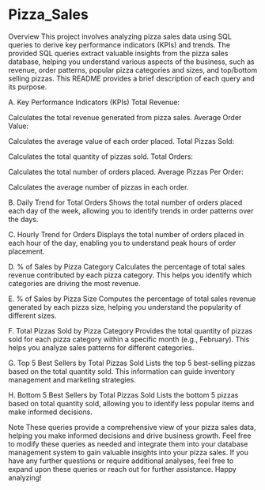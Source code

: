 # Pizza_Sales
Overview
This project involves analyzing pizza sales data using SQL queries to derive key performance indicators (KPIs) and trends. The provided SQL queries extract valuable insights from the pizza sales database, helping you understand various aspects of the business, such as revenue, order patterns, popular pizza categories and sizes, and top/bottom selling pizzas. This README provides a brief description of each query and its purpose.

A. Key Performance Indicators (KPIs)
Total Revenue:

Calculates the total revenue generated from pizza sales.
Average Order Value:

Calculates the average value of each order placed.
Total Pizzas Sold:

Calculates the total quantity of pizzas sold.
Total Orders:

Calculates the total number of orders placed.
Average Pizzas Per Order:

Calculates the average number of pizzas in each order.

B. Daily Trend for Total Orders
Shows the total number of orders placed each day of the week, allowing you to identify trends in order patterns over the days.

C. Hourly Trend for Orders
Displays the total number of orders placed in each hour of the day, enabling you to understand peak hours of order placement.

D. % of Sales by Pizza Category
Calculates the percentage of total sales revenue contributed by each pizza category. This helps you identify which categories are driving the most revenue.

E. % of Sales by Pizza Size
Computes the percentage of total sales revenue generated by each pizza size, helping you understand the popularity of different sizes.

F. Total Pizzas Sold by Pizza Category
Provides the total quantity of pizzas sold for each pizza category within a specific month (e.g., February). This helps you analyze sales patterns for different categories.

G. Top 5 Best Sellers by Total Pizzas Sold
Lists the top 5 best-selling pizzas based on the total quantity sold. This information can guide inventory management and marketing strategies.

H. Bottom 5 Best Sellers by Total Pizzas Sold
Lists the bottom 5 pizzas based on total quantity sold, allowing you to identify less popular items and make informed decisions.

Note
These queries provide a comprehensive view of your pizza sales data, helping you make informed decisions and drive business growth.
Feel free to modify these queries as needed and integrate them into your database management system to gain valuable insights into your pizza sales. If you have any further questions or require additional analyses, feel free to expand upon these queries or reach out for further assistance. Happy analyzing!
